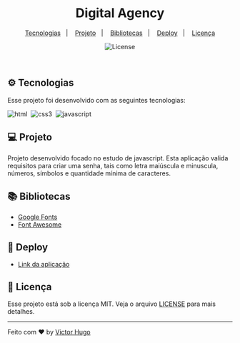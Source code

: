 <h1 align="center">
  Digital Agency 
</h1>

<p align="center">
  <a href="#-tecnologias">Tecnologias</a>&nbsp;&nbsp;&nbsp;|&nbsp;&nbsp;&nbsp;
  <a href="#-projeto">Projeto</a>&nbsp;&nbsp;&nbsp;|&nbsp;&nbsp;&nbsp;
  <a href="#-bibliotecas">Bibliotecas</a>&nbsp;&nbsp;&nbsp;|&nbsp;&nbsp;&nbsp;
  <a href="#-deploy">Deploy</a>&nbsp;&nbsp;&nbsp;|&nbsp;&nbsp;&nbsp;
  <a href="#memo-licença">Licença</a>
</p>

<p align="center">
 <img  src="https://img.shields.io/static/v1?label=license&message=MIT&color=f54242&labelColor=FF00" alt="License">

</p>

<br>

## ⚙ Tecnologias

Esse projeto foi desenvolvido com as seguintes tecnologias:

<img  src="https://img.shields.io/badge/html5-%23E34F26.svg?style=for-the-badge&logo=html5&logoColor=white" alt="html">&nbsp;&nbsp;<img  src="https://img.shields.io/badge/SASS-hotpink.svg?style=for-the-badge&logo=SASS&logoColor=white" alt="css3">&nbsp;&nbsp;<img  src="https://img.shields.io/badge/javascript-%23323330.svg?style=for-the-badge&logo=javascript&logoColor=%23F7DF1E" alt="javascript">

## 💻 Projeto

Projeto desenvolvido focado no estudo de javascript. Esta aplicação valida requisitos para criar uma senha, tais como letra maiúscula e minuscula, números, símbolos e quantidade mínima de caracteres.

## 📚 Bibliotecas

- [Google Fonts](https://fonts.google.com/)
- [Font Awesome](https://fontawesome.com/)

## 🚀 Deploy

- [Link da aplicação](https://password-validation-psi.vercel.app/)

## :memo: Licença

Esse projeto está sob a licença MIT. Veja o arquivo [LICENSE](.github/LICENSE.md) para mais detalhes.

---

Feito com ♥ by [Victor Hugo](https://github.com/vctrhugoop/)
